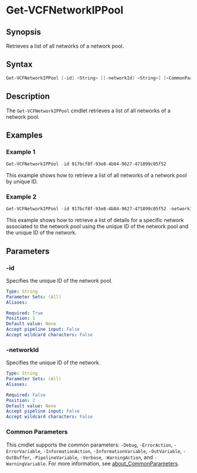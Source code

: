 # Get-VCFNetworkIPPool

## Synopsis

Retrieves a list of all networks of a network pool.

## Syntax

```powershell
Get-VCFNetworkIPPool [-id] <String> [[-networkId] <String>] [<CommonParameters>]
```

## Description

The `Get-VCFNetworkIPPool` cmdlet retrieves a list of all networks of a network pool.

## Examples

### Example 1

```powershell
Get-VCFNetworkIPPool -id 917bcf8f-93e8-4b84-9627-471899c05f52
```

This example shows how to retrieve a list of all networks of a network pool by unique ID.

### Example 2

```powershell
Get-VCFNetworkIPPool -id 917bcf8f-93e8-4b84-9627-471899c05f52 -networkId c2197368-5b7c-4003-80e5-ff9d3caef795
```

This example shows how to retrieve a list of details for a specific network associated to the network pool using the unique ID of the network pool and the unique ID of the network.

## Parameters

### -id

Specifies the unique ID of the network pool.

```yaml
Type: String
Parameter Sets: (All)
Aliases:

Required: True
Position: 1
Default value: None
Accept pipeline input: False
Accept wildcard characters: False
```

### -networkId

Specifies the unique ID of the network.

```yaml
Type: String
Parameter Sets: (All)
Aliases:

Required: False
Position: 2
Default value: None
Accept pipeline input: False
Accept wildcard characters: False
```

### Common Parameters

This cmdlet supports the common parameters: `-Debug`, `-ErrorAction`, `-ErrorVariable`, `-InformationAction`, `-InformationVariable`, `-OutVariable`, `-OutBuffer`, `-PipelineVariable`, `-Verbose`, `-WarningAction`, and `-WarningVariable`. For more information, see [about_CommonParameters](http://go.microsoft.com/fwlink/?LinkID=113216).
